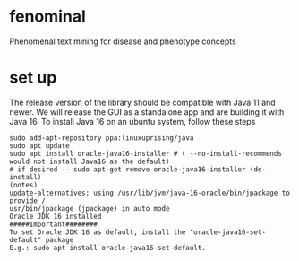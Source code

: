 # fenominal
Phenomenal text mining for disease and phenotype concepts









# set up
The release version of the library should be compatible with Java 11 and newer. We will release the GUI as a standalone
app and are building it with Java 16. To install Java 16 on an ubuntu system, follow these steps

```bazaar
sudo add-apt-repository ppa:linuxuprising/java
sudo apt update
sudo apt install oracle-java16-installer # ( --no-install-recommends would not install Java16 as the default)
# if desired -- sudo apt-get remove oracle-java16-installer (de-install)
(notes)
update-alternatives: using /usr/lib/jvm/java-16-oracle/bin/jpackage to provide /
usr/bin/jpackage (jpackage) in auto mode
Oracle JDK 16 installed
#####Important########
To set Oracle JDK 16 as default, install the "oracle-java16-set-default" package
E.g.: sudo apt install oracle-java16-set-default.
```


